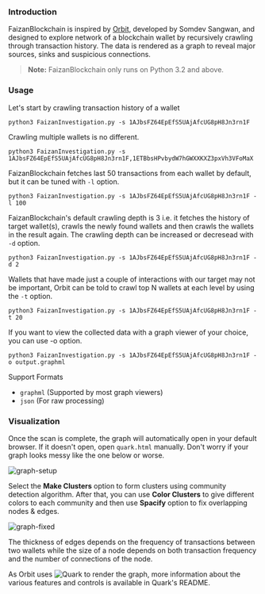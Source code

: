 
### Introduction
FaizanBlockchain is inspired by [Orbit]([https://link-url-here.org](https://github.com/s0md3v/Orbit)), developed by Somdev Sangwan, and designed to explore network of a blockchain wallet by recursively crawling through transaction history. The data is rendered as a graph to reveal major sources, sinks and suspicious connections.

> **Note:** FaizanBlockchain only runs on Python 3.2 and above.

### Usage

Let's start by crawling transaction history of a wallet
```
python3 FaizanInvestigation.py -s 1AJbsFZ64EpEfS5UAjAfcUG8pH8Jn3rn1F
```
Crawling multiple wallets is no different.
```
python3 FaizanInvestigation.py -s 1AJbsFZ64EpEfS5UAjAfcUG8pH8Jn3rn1F,1ETBbsHPvbydW7hGWXXKXZ3pxVh3VFoMaX
```
FaizanBlockchain fetches last 50 transactions from each wallet by default, but it can be tuned with `-l` option.
```
python3 FaizanInvestigation.py -s 1AJbsFZ64EpEfS5UAjAfcUG8pH8Jn3rn1F -l 100
```
FaizanBlockchain's default crawling depth is 3 i.e. it fetches the history of target wallet(s), crawls the newly found wallets and then crawls the wallets in the result again. The crawling depth can be increased or decresead with `-d` option.
```
python3 FaizanInvestigation.py -s 1AJbsFZ64EpEfS5UAjAfcUG8pH8Jn3rn1F -d 2
```
Wallets that have made just a couple of interactions with our target may not be important, Orbit can be told to crawl top N wallets at each level by using the `-t` option.
```
python3 FaizanInvestigation.py -s 1AJbsFZ64EpEfS5UAjAfcUG8pH8Jn3rn1F -t 20
```
If you want to view the collected data with a graph viewer of your choice, you can use -o option.
```
python3 FaizanInvestigation.py -s 1AJbsFZ64EpEfS5UAjAfcUG8pH8Jn3rn1F -o output.graphml
```
Support Formats

- `graphml` (Supported by most graph viewers)
- `json` (For raw processing)

### Visualization
Once the scan is complete, the graph will automatically open in your default browser. If it doesn't open, open `quark.html` manually.
Don't worry if your graph looks messy like the one below or worse.

![graph-setup](https://i.ibb.co/xJ38DF9/Screenshot-2019-07-26-08-21-18.png)

Select the **Make Clusters** option to form clusters using community detection algorithm. After that, you can use **Color Clusters** to give different colors to each community and then use **Spacify** option to fix overlapping nodes & edges.

![graph-fixed](https://i.ibb.co/SsGhkJN/Screenshot-2019-07-26-09-21-08.png)

The thickness of edges depends on the frequency of transactions between two wallets while the size of a node depends on both transaction frequency and the number of connections of the node.

As Orbit uses ![Quark](https://github.com/Faizan-Khanx/Quark-Framework) to render the graph, more information about the various features and controls is available in Quark's README.
